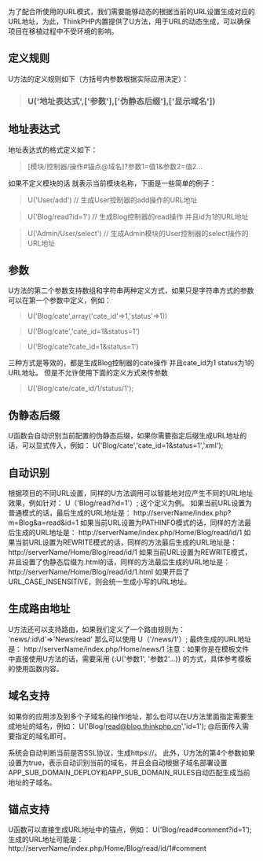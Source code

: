 为了配合所使用的URL模式，我们需要能够动态的根据当前的URL设置生成对应的URL地址，为此，ThinkPHP内置提供了U方法，用于URL的动态生成，可以确保项目在移植过程中不受环境的影响。

## 定义规则
U方法的定义规则如下（方括号内参数根据实际应用决定）：

> ### U('地址表达式',['参数'],['伪静态后缀'],['显示域名'])

## 地址表达式
地址表达式的格式定义如下：

> [模块/控制器/操作#锚点@域名]?参数1=值1&参数2=值2...

如果不定义模块的话 就表示当前模块名称，下面是一些简单的例子：

> U('User/add') // 生成User控制器的add操作的URL地址

> U('Blog/read?id=1') // 生成Blog控制器的read操作 并且id为1的URL地址

> U('Admin/User/select') // 生成Admin模块的User控制器的select操作的URL地址

## 参数
U方法的第二个参数支持数组和字符串两种定义方式，如果只是字符串方式的参数可以在第一个参数中定义，例如：

> U('Blog/cate',array('cate_id'=>1,'status'=>1))

> U('Blog/cate','cate_id=1&status=1')

> U('Blog/cate?cate_id=1&status=1')

三种方式是等效的，都是生成Blog控制器的cate操作 并且cate_id为1 status为1的URL地址。
但是不允许使用下面的定义方式来传参数

> U('Blog/cate/cate_id/1/status/1');

## 伪静态后缀
U函数会自动识别当前配置的伪静态后缀，如果你需要指定后缀生成URL地址的话，可以显式传入，例如：
U('Blog/cate','cate_id=1&status=1','xml');

## 自动识别
根据项目的不同URL设置，同样的U方法调用可以智能地对应产生不同的URL地址效果，例如针对：
U（'Blog/read?id=1'）;
这个定义为例。
如果当前URL设置为普通模式的话，最后生成的URL地址是：
http://serverName/index.php?m=Blog&a=read&id=1
如果当前URL设置为PATHINFO模式的话，同样的方法最后生成的URL地址是：
http://serverName/index.php/Home/Blog/read/id/1
如果当前URL设置为REWRITE模式的话，同样的方法最后生成的URL地址是：
http://serverName/Home/Blog/read/id/1
如果当前URL设置为REWRITE模式，并且设置了伪静态后缀为.html的话，同样的方法最后生成的URL地址是：
http://serverName/Home/Blog/read/id/1.html
如果开启了URL_CASE_INSENSITIVE，则会统一生成小写的URL地址。

## 生成路由地址
U方法还可以支持路由，如果我们定义了一个路由规则为：
 'news/:id\d'=>'News/read'
那么可以使用
U（'/news/1'）;
最终生成的URL地址是：
http://serverName/index.php/Home/news/1
注意：如果你是在模板文件中直接使用U方法的话，需要采用 {:U('参数1', '参数2'…)} 的方式，具体参考模板的使用函数内容。

## 域名支持
如果你的应用涉及到多个子域名的操作地址，那么也可以在U方法里面指定需要生成地址的域名，例如：
U('Blog/read@blog.thinkphp.cn','id=1');
@后面传入需要指定的域名即可。

系统会自动判断当前是否SSL协议，生成https://。
此外，U方法的第4个参数如果设置为true，表示自动识别当前的域名，并且会自动根据子域名部署设置APP_SUB_DOMAIN_DEPLOY和APP_SUB_DOMAIN_RULES自动匹配生成当前地址的子域名。

## 锚点支持
U函数可以直接生成URL地址中的锚点，例如：
U('Blog/read#comment?id=1');
生成的URL地址可能是：
http://serverName/index.php/Home/Blog/read/id/1#comment